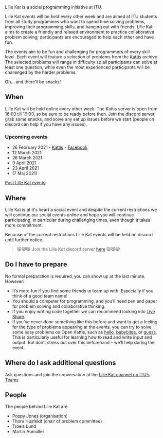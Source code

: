 Lille Kat is a social programming initiative at [ITU](https://www.itu.dk).

Lille Kat events will be held every other week and are aimed at ITU students from all study programmes who want to spend time solving problems, improving their programming skills, and hanging out with friends. Lille Kat aims to create a friendly and relaxed environment to practice collaborative problem solving; participants are encouraged to help each other and have fun.

The events aim to be fun and challenging for programmers of every skill level. Each event will feature a selection of problems from the [Kattis](https://open.kattis.com ) archive. The selected problems will range in difficulty so all participants can solve at least one question, while even the most experienced participants will be challenged by the harder problems.

Oh... and there’ll be snacks!

## When

Lille Kat will be held online every other week.  The Kattis server is open from 16:00 till 19:00, so be sure to be ready before then. Join the discord server, grab some snacks, and solve any set up issues before we start (people on discord can help if you have any issues).  

### Upcoming events

- 26 February 2021 - [Kattis](https://open.kattis.com/contests/ebyjzj) - [Facebook](https://fb.me/e/2bzeefQEV)
- 12 March 2021
- 26 March 2021
- 9 April 2021
- 23 April 2021
- (7 Maj 2021)

[Past Lille Kat events](pastevents.md)

## Where  

Lille Kat is at it's heart a social event and despite the current restrictions we will continue our social events online and hope you will continue participating, in particular during challenging times, even though it takes more commitment.

Because of the current restrictions Lille Kat events will be held on discord until further notice.

> 😸😸😸
> Join the Lille Kat discord server [here](https://discord.gg/tGPq46j9E4)
> 😸😸😸

## Do I have to prepare

No formal preparation is required, you can show up at the last minute.
However:

- It’s more fun if you find some friends to team up with. Especially if you think of a good team name!
- You should a computer for programming, and you’ll need pen and paper for problem solving and collaborative thinking.
- If you enjoy writing code together we can recommend looking into [Live Share](https://visualstudio.microsoft.com/services/live-share/).
- If you’ve never done something like this before and want to get a feeling for the type of problems appearing at the events, you can try to solve some easy problems on Open Kattis, such as [hello](https://open.kattis.com/problems/hello), [babybites](https://open.kattis.com/problems/babybites), or [guess](https://open.kattis.com/problems/guess). This is particularly useful for learning how to read and write input and output. But don’t stress out over this beforehand – we’ll help during the event.

## Where do I ask additional questions

Ask questions and join the conversation at the [Lille Kat channel on ITU’s Teams](https://teams.microsoft.com/l/team/19%3a3f1ac4a2adf040f1892cfe2ec12006c1%40thread.tacv2/conversations?groupId=f8d37a29-5c53-44fd-b2c9-bed005d1aee9&tenantId=bea229b6-7a08-4086-b44c-71f57f716bdb)

## People

The people behind Lille Kat are

- Poppy Jones (organisation)
- Thore Husfeldt (chair of problem committee)
- Troels Lund
- Martin Aumüller
